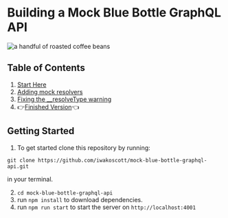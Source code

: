 # Building a Mock Blue Bottle GraphQL API

![a handful of roasted coffee beans](https://images.unsplash.com/photo-1496374200594-218d93021c8c?ixlib=rb-1.2.1&ixid=eyJhcHBfaWQiOjEyMDd9&auto=format&fit=crop&w=1500&q=80)

## Table of Contents

1. [Start Here](https://github.com/iwakoscott/mock-blue-bottle-graphql-api/tree/START)
2. [Adding mock resolvers](https://github.com/iwakoscott/mock-blue-bottle-graphql-api/tree/add-mock-resolvers)
3. [Fixing the \_\_resolveType warning](https://github.com/iwakoscott/mock-blue-bottle-graphql-api/tree/fix-warnings)
4. 👉[Finished Version](https://github.com/iwakoscott/mock-blue-bottle-graphql-api/tree/FINISH)👈

## Getting Started

1. To get started clone this repository by running:

```
git clone https://github.com/iwakoscott/mock-blue-bottle-graphql-api.git
```

in your terminal.

2. `cd mock-blue-bottle-graphql-api`
3. run `npm install` to download dependencies.
4. run `npm run start` to start the server on `http://localhost:4001`
